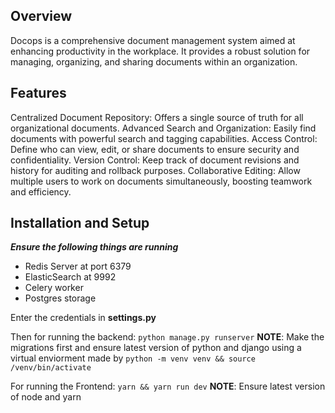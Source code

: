 ## Overview

Docops is a comprehensive document management system aimed at enhancing productivity in the workplace. It provides a robust solution for managing, organizing, and sharing documents within an organization.

## Features

Centralized Document Repository: Offers a single source of truth for all organizational documents.
Advanced Search and Organization: Easily find documents with powerful search and tagging capabilities.
Access Control: Define who can view, edit, or share documents to ensure security and confidentiality.
Version Control: Keep track of document revisions and history for auditing and rollback purposes.
Collaborative Editing: Allow multiple users to work on documents simultaneously, boosting teamwork and efficiency.
## Installation and Setup

***Ensure the following things are running***
- Redis Server at port 6379
- ElasticSearch at 9992
- Celery worker
- Postgres storage

Enter the credentials in **settings.py**

Then for running the backend:
`python manage.py runserver`
**NOTE**: Make the migrations first and ensure latest version of python and django using a virtual enviorment made by `python -m venv venv && source /venv/bin/activate` 

For running the Frontend:
`yarn && yarn run dev`
**NOTE**: Ensure latest version of node and yarn





